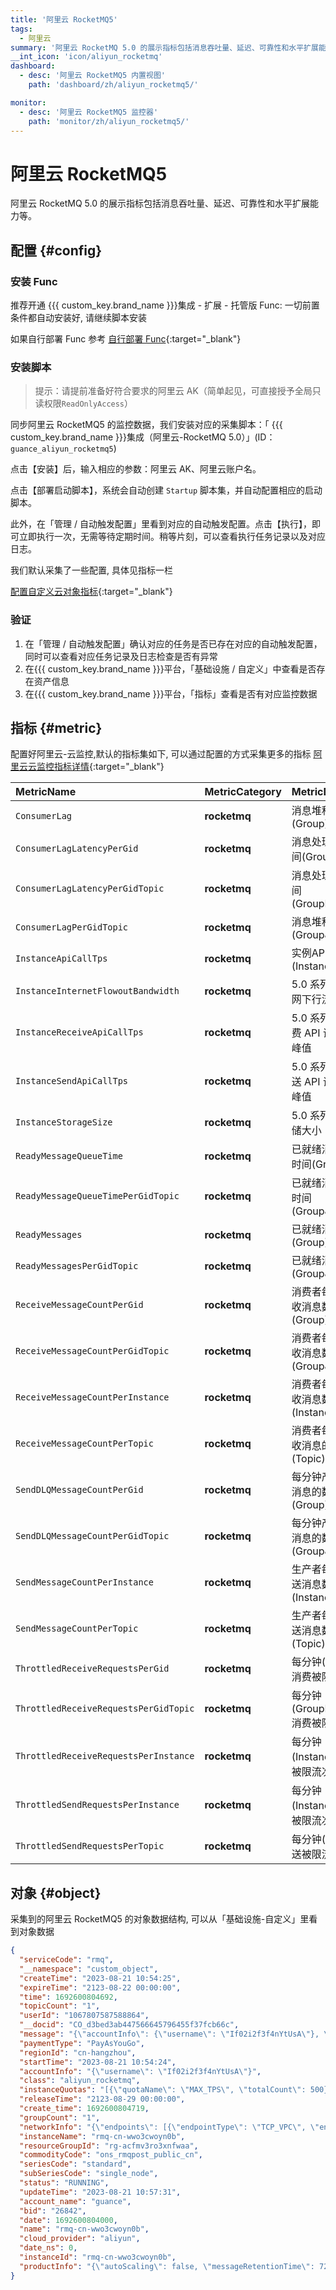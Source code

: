 ```yaml
---
title: '阿里云 RocketMQ5'
tags: 
  - 阿里云
summary: '阿里云 RocketMQ 5.0 的展示指标包括消息吞吐量、延迟、可靠性和水平扩展能力等。'
__int_icon: 'icon/aliyun_rocketmq'
dashboard:
  - desc: '阿里云 RocketMQ5 内置视图'
    path: 'dashboard/zh/aliyun_rocketmq5/'

monitor:
  - desc: '阿里云 RocketMQ5 监控器'
    path: 'monitor/zh/aliyun_rocketmq5/'
---
```


<!-- markdownlint-disable MD025 -->
# 阿里云 RocketMQ5
<!-- markdownlint-enable -->

阿里云 RocketMQ 5.0 的展示指标包括消息吞吐量、延迟、可靠性和水平扩展能力等。


## 配置 {#config}

### 安装 Func

推荐开通 {{{ custom_key.brand_name }}}集成 - 扩展 - 托管版 Func: 一切前置条件都自动安装好, 请继续脚本安装

如果自行部署 Func 参考 [自行部署 Func](https://func.guance.com/doc/script-market-guance-integration/){:target="_blank"}



### 安装脚本

> 提示：请提前准备好符合要求的阿里云 AK（简单起见，可直接授予全局只读权限`ReadOnlyAccess`）

同步阿里云 RocketMQ5 的监控数据，我们安装对应的采集脚本：「 {{{ custom_key.brand_name }}}集成（阿里云-RocketMQ 5.0）」(ID：`guance_aliyun_rocketmq5`)

点击【安装】后，输入相应的参数：阿里云 AK、阿里云账户名。

点击【部署启动脚本】，系统会自动创建 `Startup` 脚本集，并自动配置相应的启动脚本。

此外，在「管理 / 自动触发配置」里看到对应的自动触发配置。点击【执行】，即可立即执行一次，无需等待定期时间。稍等片刻，可以查看执行任务记录以及对应日志。

我们默认采集了一些配置, 具体见指标一栏

[配置自定义云对象指标](https://func.guance.com/doc/script-market-guance-aliyun-monitor/){:target="_blank"}


### 验证

1. 在「管理 / 自动触发配置」确认对应的任务是否已存在对应的自动触发配置，同时可以查看对应任务记录及日志检查是否有异常
2. 在{{{ custom_key.brand_name }}}平台，「基础设施 / 自定义」中查看是否存在资产信息
3. 在{{{ custom_key.brand_name }}}平台，「指标」查看是否有对应监控数据

## 指标 {#metric}
配置好阿里云-云监控,默认的指标集如下, 可以通过配置的方式采集更多的指标 [阿里云云监控指标详情](https://help.aliyun.com/document_detail/163515.html){:target="_blank"}

| MetricName | MetricCategory | MetricDescribe | Dimensions | Statistics | Unit | MinPeriods |
| :--------- | :------------- | :------------- | :--------- | :--------- | :--- | :--------- |
| `ConsumerLag`                         | **rocketmq** | 消息堆积量(Group)                      | userId,instanceId,groupId       | Sum     | count        | 60 s |
| `ConsumerLagLatencyPerGid`            | **rocketmq** | 消息处理延迟时间(GroupId)              | userId,instanceId,groupId       | Maximum | milliseconds | 60 s |
| `ConsumerLagLatencyPerGidTopic`       | **rocketmq** | 消息处理延迟时间(GroupId&Topic)        | userId,instanceId,topic,groupId | Maximum | milliseconds | 60 s |
| `ConsumerLagPerGidTopic`              | **rocketmq** | 消息堆积量(Group&Topic)                | userId,instanceId,groupId,topic | Sum     | count        | 60 s |
| `InstanceApiCallTps`                  | **rocketmq** | 实例API调用频率(Instance)              | userId,instanceId               | Sum     | countSecond  | 60 s |
| `InstanceInternetFlowoutBandwidth`    | **rocketmq** | 5.0 系列实例公网下行流量带宽           | userId,instanceId               | Sum     | bytes/Second | 60 s |
| `InstanceReceiveApiCallTps`           | **rocketmq** | 5.0 系列实例消费 API 调用 TPS 峰值     | userId,instanceId               | Maximum | countSecond  | 60 s |
| `InstanceSendApiCallTps`              | **rocketmq** | 5.0 系列实例发送 API 调用 TPS 峰值     | userId,instanceId               | Maximum | countSecond  | 60 s |
| `InstanceStorageSize`                 | **rocketmq** | 5.0 系列实例存储大小                   | userId,instanceId               | Sum     | Bytes        | 60 s |
| `ReadyMessageQueueTime`               | **rocketmq** | 已就绪消息排队时间(Group)              | userId,instanceId,groupId       | Maximum | milliseconds | 60 s |
| `ReadyMessageQueueTimePerGidTopic`    | **rocketmq** | 已就绪消息排队时间(Group&Topic)        | userId,instanceId,groupId,topic | Maximum | milliseconds | 60 s |
| `ReadyMessages`                       | **rocketmq** | 已就绪消息量(Group)                    | userId,instanceId,groupId       | Sum     | count        | 60 s |
| `ReadyMessagesPerGidTopic`            | **rocketmq** | 已就绪消息量(Group&Topic)              | userId,instanceId,groupId,topic | Sum     | count        | 60 s |
| `ReceiveMessageCountPerGid`           | **rocketmq** | 消费者每分钟接收消息数量(Group)        | userId,instanceId,groupId       | Sum     | count/min    | 60 s |
| `ReceiveMessageCountPerGidTopic`      | **rocketmq** | 消费者每分钟接收消息数量(Group&Topic)  | userId,instanceId,topic,groupId | Sum     | count/min    | 60 s |
| `ReceiveMessageCountPerInstance`      | **rocketmq** | 消费者每分钟接收消息数的数量(Instance) | userId,instanceId               | Sum     | count/min    | 60 s |
| `ReceiveMessageCountPerTopic`         | **rocketmq** | 消费者每分钟接收消息的数量(Topic)      | userId,instanceId,topic         | Sum     | count/min    | 60 s |
| `SendDLQMessageCountPerGid`           | **rocketmq** | 每分钟产生死信消息的数量(Group)        | userId,instanceId,groupId       | Sum     | count/min    | 60 s |
| `SendDLQMessageCountPerGidTopic`      | **rocketmq** | 每分钟产生死信消息的数量(Group&Topic)  | userId,instanceId,groupId,topic | Sum     | count/min    | 60 s |
| `SendMessageCountPerInstance`         | **rocketmq** | 生产者每分钟发送消息数量(Instance)     | userId,instanceId               | Sum     | count/min    | 60 s |
| `SendMessageCountPerTopic`            | **rocketmq** | 生产者每分钟发送消息数量(Topic)        | userId,instanceId,topic         | Sum     | count/min    | 60 s |
| `ThrottledReceiveRequestsPerGid`      | **rocketmq** | 每分钟(GroupId)消费被限流次数          | userId,instanceId,groupId       | Sum     | counts/min   | 60 s |
| `ThrottledReceiveRequestsPerGidTopic` | **rocketmq** | 每分钟(GroupId&Topic)消费被限流次数    | userId,instanceId,topic,groupId | Sum     | counts/min   | 60 s |
| `ThrottledReceiveRequestsPerInstance` | **rocketmq** | 每分钟(Instance)消费被限流次数         | userId,instanceId               | Sum     | counts/min   | 60 s |
| `ThrottledSendRequestsPerInstance`    | **rocketmq** | 每分钟(Instance)发送被限流次数         | userId,instanceId               | Sum     | counts/min   | 60 s |
| `ThrottledSendRequestsPerTopic`       | **rocketmq** | 每分钟(Topic)发送被限流次数            | userId,instanceId,topic         | Sum     | counts/min   | 60 s |

## 对象 {#object}

采集到的阿里云 RocketMQ5 的对象数据结构, 可以从「基础设施-自定义」里看到对象数据

```json
{
  "serviceCode": "rmq",
  "__namespace": "custom_object",
  "createTime": "2023-08-21 10:54:25",
  "expireTime": "2123-08-22 00:00:00",
  "time": 1692600804692,
  "topicCount": "1",
  "userId": "1067807587588864",
  "__docid": "CO_d3bed3ab447566645796455f37fcb66c",
  "message": "{\"accountInfo\": {\"username\": \"If02i2f3f4nYtUsA\"}, \"aclInfo\": {\"aclType\": \"default\"}, \"bid\": \"26842\", \"commodityCode\": \"ons_rmqpost_public_cn\", \"createTime\": \"2023-08-21 10:54:25\", \"expireTime\": \"2123-08-22 00:00:00\", \"extConfig\": {\"aclType\": \"default\", \"autoScaling\": false, \"flowOutBandwidth\": 1, \"flowOutType\": \"payByBandwidth\", \"internetSpec\": \"enable\", \"messageRetentionTime\": 72, \"msgProcessSpec\": \"rmq.s1.micro\", \"sendReceiveRatio\": 0.5, \"supportAutoScaling\": false}, \"groupCount\": 1, \"instanceId\": \"rmq-cn-wwo3cwoyn0b\", \"instanceName\": \"rmq-cn-wwo3cwoyn0b\", \"instanceQuotas\": [{\"quotaName\": \"MAX_TPS\", \"totalCount\": 500}, {\"quotaName\": \"SCALING_TPS_MAX\", \"totalCount\": 0}, {\"quotaName\": \"STORAGE_SIZE\", \"usedCount\": 0.109}, {\"quotaName\": \"TOPIC_COUNT\", \"totalCount\": 100, \"usedCount\": 1}, {\"quotaName\": \"CONSUMER_GROUP_COUNT\", \"totalCount\": 1000, \"usedCount\": 1}], \"networkInfo\": {\"endpoints\": [{\"endpointType\": \"TCP_VPC\", \"endpointUrl\": \"rmq-cn-wwo3cwoyn0b-vpc.cn-hangzhou.rmq.aliyuncs.com:8080\"}, {\"endpointType\": \"TCP_INTERNET\", \"endpointUrl\": \"rmq-cn-wwo3cwoyn0b.cn-hangzhou.rmq.aliyuncs.com:8080\"}], \"internetInfo\": {\"flowOutBandwidth\": 1, \"flowOutType\": \"payByBandwidth\", \"internetSpec\": \"enable\"}, \"vpcInfo\": {\"vSwitchId\": \"vsw-bp1qzepqz845moheet831\", \"vpcId\": \"vpc-bp1pftfpllxna4t75e73v\"}}, \"paymentType\": \"PayAsYouGo\", \"productInfo\": {\"autoScaling\": false, \"messageRetentionTime\": 72, \"msgProcessSpec\": \"rmq.s1.micro\", \"sendReceiveRatio\": 0.5, \"supportAutoScaling\": false}, \"regionId\": \"cn-hangzhou\", \"releaseTime\": \"2123-08-29 00:00:00\", \"resourceGroupId\": \"rg-acfmv3ro3xnfwaa\", \"seriesCode\": \"standard\", \"serviceCode\": \"rmq\", \"software\": {\"maintainTime\": \"02:00-06:00\", \"softwareVersion\": \"5.0-rmq-20230818-2\"}, \"startTime\": \"2023-08-21 10:54:24\", \"status\": \"RUNNING\", \"subSeriesCode\": \"single_node\", \"tags\": [{\"key\": \"acs:rm:rgId\", \"value\": \"rg-acfmv3ro3xnfwaa\"}], \"topicCount\": 1, \"updateTime\": \"2023-08-21 10:57:31\", \"userId\": \"1067807587588864\"}",
  "paymentType": "PayAsYouGo",
  "regionId": "cn-hangzhou",
  "startTime": "2023-08-21 10:54:24",
  "accountInfo": "{\"username\": \"If02i2f3f4nYtUsA\"}",
  "class": "aliyun_rocketmq",
  "instanceQuotas": "[{\"quotaName\": \"MAX_TPS\", \"totalCount\": 500}, {\"quotaName\": \"SCALING_TPS_MAX\", \"totalCount\": 0}, {\"quotaName\": \"STORAGE_SIZE\", \"usedCount\": 0.109}, {\"quotaName\": \"TOPIC_COUNT\", \"totalCount\": 100, \"usedCount\": 1}, {\"quotaName\": \"CONSUMER_GROUP_COUNT\", \"totalCount\": 1000, \"usedCount\": 1}]",
  "releaseTime": "2123-08-29 00:00:00",
  "create_time": 1692600804719,
  "groupCount": "1",
  "networkInfo": "{\"endpoints\": [{\"endpointType\": \"TCP_VPC\", \"endpointUrl\": \"rmq-cn-wwo3cwoyn0b-vpc.cn-hangzhou.rmq.aliyuncs.com:8080\"}, {\"endpointType\": \"TCP_INTERNET\", \"endpointUrl\": \"rmq-cn-wwo3cwoyn0b.cn-hangzhou.rmq.aliyuncs.com:8080\"}], \"internetInfo\": {\"flowOutBandwidth\": 1, \"flowOutType\": \"payByBandwidth\", \"internetSpec\": \"enable\"}, \"vpcInfo\": {\"vSwitchId\": \"vsw-bp1qzepqz845moheet831\", \"vpcId\": \"vpc-bp1pftfpllxna4t75e73v\"}}",
  "instanceName": "rmq-cn-wwo3cwoyn0b",
  "resourceGroupId": "rg-acfmv3ro3xnfwaa",
  "commodityCode": "ons_rmqpost_public_cn",
  "seriesCode": "standard",
  "subSeriesCode": "single_node",
  "status": "RUNNING",
  "updateTime": "2023-08-21 10:57:31",
  "account_name": "guance",
  "bid": "26842",
  "date": 1692600804000,
  "name": "rmq-cn-wwo3cwoyn0b",
  "cloud_provider": "aliyun",
  "date_ns": 0,
  "instanceId": "rmq-cn-wwo3cwoyn0b",
  "productInfo": "{\"autoScaling\": false, \"messageRetentionTime\": 72, \"msgProcessSpec\": \"rmq.s1.micro\", \"sendReceiveRatio\": 0.5, \"supportAutoScaling\": false}"
}
```

